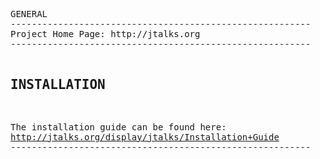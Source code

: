 
<!-- saved from url=(0046)http://dl.dropbox.com/u/2397949/temp/readme.md -->
<html><head><meta http-equiv="Content-Type" content="text/html; charset=US-ASCII"><script src="chrome-extension://lifbcibllhkdhoafpjfnlhfpfgnpldfl/document_iterator.js"></script><script src="chrome-extension://lifbcibllhkdhoafpjfnlhfpfgnpldfl/find_proxy.js"></script><script src="chrome-extension://lifbcibllhkdhoafpjfnlhfpfgnpldfl/get_html_text.js"></script><script src="chrome-extension://lifbcibllhkdhoafpjfnlhfpfgnpldfl/global_constants.js"></script><script src="chrome-extension://lifbcibllhkdhoafpjfnlhfpfgnpldfl/name_injection_builder.js"></script><script src="chrome-extension://lifbcibllhkdhoafpjfnlhfpfgnpldfl/number_injection_builder.js"></script><script src="chrome-extension://lifbcibllhkdhoafpjfnlhfpfgnpldfl/string_finder.js"></script><script src="chrome-extension://lifbcibllhkdhoafpjfnlhfpfgnpldfl/change_sink.js"></script><meta name="document_iterator.js"><meta name="find_proxy.js"><meta name="get_html_text.js"><meta name="global_constants.js"><meta name="name_injection_builder.js"><meta name="number_injection_builder.js"><meta name="string_finder.js"><meta name="change_sink.js"></head><body><pre style="word-wrap: break-word; white-space: pre-wrap;">GENERAL
---------------------------------------------------------
Project Home Page: http://jtalks.org
---------------------------------------------------------

INSTALLATION
---------------------------------------------------------
The installation guide can be found here:
 http://jtalks.org/display/jtalks/Installation+Guide
---------------------------------------------------------</pre></body><span id="skype_highlighting_settings" display="none" autoextractnumbers="1"></span><object id="skype_plugin_object" location.href="http://dl.dropbox.com/u/2397949/temp/readme.md" location.hostname="dl.dropbox.com" style="position: absolute; visibility: hidden; left: -100px; top: -100px; " width="0" height="0" type="application/x-vnd.skype.toolbars.npplugin.4.2.0"></object></html>